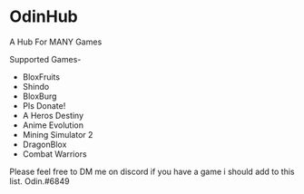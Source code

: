 # OdinHub
A Hub For MANY Games

Supported Games-
- BloxFruits
- Shindo
- BloxBurg
- Pls Donate!
- A Heros Destiny
- Anime Evolution
- Mining Simulator 2
- DragonBlox
- Combat Warriors

Please feel free to DM me on discord if you have a game i should add to this list. 
Odin.#6849

